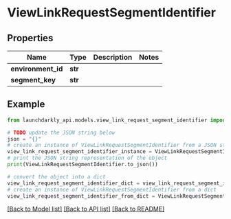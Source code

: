 # ViewLinkRequestSegmentIdentifier


## Properties

Name | Type | Description | Notes
------------ | ------------- | ------------- | -------------
**environment_id** | **str** |  | 
**segment_key** | **str** |  | 

## Example

```python
from launchdarkly_api.models.view_link_request_segment_identifier import ViewLinkRequestSegmentIdentifier

# TODO update the JSON string below
json = "{}"
# create an instance of ViewLinkRequestSegmentIdentifier from a JSON string
view_link_request_segment_identifier_instance = ViewLinkRequestSegmentIdentifier.from_json(json)
# print the JSON string representation of the object
print(ViewLinkRequestSegmentIdentifier.to_json())

# convert the object into a dict
view_link_request_segment_identifier_dict = view_link_request_segment_identifier_instance.to_dict()
# create an instance of ViewLinkRequestSegmentIdentifier from a dict
view_link_request_segment_identifier_from_dict = ViewLinkRequestSegmentIdentifier.from_dict(view_link_request_segment_identifier_dict)
```
[[Back to Model list]](../README.md#documentation-for-models) [[Back to API list]](../README.md#documentation-for-api-endpoints) [[Back to README]](../README.md)


